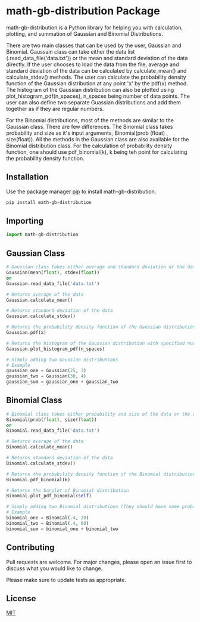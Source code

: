 # math-gb-distribution Package

math-gb-distribution is a Python library for helping you with calculation, plotting, and summation of Gaussian and Binomial Distributions. 

There are two main classes that can be used by the user, Gaussian and Binomial. Gaussain class can take either the data list (.read_data_file('data.txt')) or the mean and standard deviation of the data directly. If the user chooses to load the data from the file, average and standard deviation of the data can be calculated by calculate_mean() and calculate_stdev() methods. The user can calculate the probability density function of the Gaussian distribution at any point 'x' by the pdf(x) method. The histogram of the Gaussian distribution can also be plotted using plot_histogram_pdf(n_spaces), n_spaces being number of data points. The user can also define two separate Guassian distributions and add them together as if they are regular numbers.

For the Binomial distributions, most of the methods are similar to the Gaussian class. There are few differences. The Binomial class takes probability and size as it's input arguments, Binomial(prob (float) , size(float)). All the methods in the Gaussian class are also available for the Binomial distribution class. For the calculation of probability density function, one should use pdf_binomial(k), k being teh point for calculating the probability density function.

## Installation

Use the package manager [pip](https://pip.pypa.io/en/stable/) to install math-gb-distribution.

```bash
pip install math-gb-distribution
```

## Importing

```python
import math-gb-distribution

```

## Gaussian Class
```python
# Gaussian class takes either average and standard deviation or the data file
Gaussian(mean(float), stdev(float))
or
Gaussian.read_data_file('data.txt')

# Returns average of the data 
Gaussian.calculate_mean()

# Returns standard deviation of the data
Gaussian.calculate_stdev()

# Returns the probability density function of the Gaussian distribution at any point 'x'
Gaussian.pdf(x)

# Returns the histogram of the Gaussian distribution with specified number of spaces
Gaussian.plot_histogram_pdf(n_spaces)

# Simply adding two Gaussian distributions
# Example
gaussian_one = Gaussian(25, 3)
gaussian_two = Gaussian(30, 4)
gaussian_sum = gaussian_one + gaussian_two
```

## Binomial Class

```python
# Binomial class takes either probability and size of the data or the data file
Binomial(prob(float), size(float))
or
Binomial.read_data_file('data.txt')

# Returns average of the data 
Binomial.calculate_mean()

# Returns standard deviation of the data
Binomial.calculate_stdev()

# Returns the probability density function of the Binomial distribution at any point 'k'
Binomial.pdf_binomial(k)

# Returns the barplot of Binomial distribution
Binomial.plot_pdf_binomial(self)

# Simply adding two Binomial distributions (They should have same probabilities)
# Example
binomial_one = Binomial(.4, 20)
binomial_two = Binomial(.4, 60)
binomial_sum = binomial_one + binomial_two

```

## Contributing
Pull requests are welcome. For major changes, please open an issue first to discuss what you would like to change.

Please make sure to update tests as appropriate.

## License
[MIT](https://github.com/javadfarshchi/math-gb-distributions/blob/master/math_gb_distributions/license.txt)
